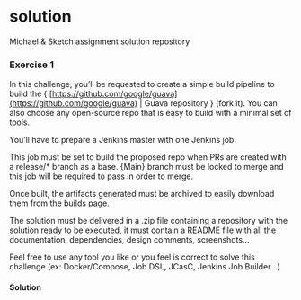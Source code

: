 # solution
Michael &amp; Sketch assignment solution repository
### Exercise 1

In this challenge, you’ll be requested to create a simple build pipeline to build the { [https://github.com/google/guava](https://github.com/google/guava) | Guava repository } (fork it). You can also choose any open-source repo that is easy to build with a minimal set of tools.

You’ll have to prepare a Jenkins master with one Jenkins job. 

This job must be set to build the proposed repo when PRs are created with a release/* branch as a base. {Main} branch must be locked to merge and this job will be required to pass in order to merge.

Once built, the artifacts generated must be archived to easily download them from the builds page.

The solution must be delivered in a .zip file containing a repository with the solution ready to be executed, it must contain a README file with all the documentation, dependencies, design comments, screenshots...

Feel free to use any tool you like or you feel is correct to solve this challenge (ex: Docker/Compose, Job DSL, JCasC, Jenkins Job Builder...)

#### Solution
